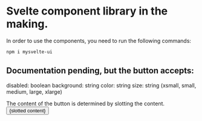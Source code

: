 # Svelte component library in the making. 
In order to use the components, you need to run the following commands:

```bash
npm i mysvelte-ui
```

## Documentation pending, but the button accepts:
disabled: boolean
background: string
color: string
size: string (xsmall, small, medium, large, xlarge)

The content of the button is determined by slotting the content.
<Button>{slotted content}</Button>